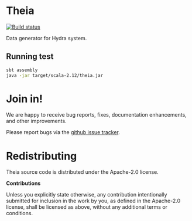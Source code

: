 # Theia

[![Build status](https://travis-ci.org/carldata/theia.svg?branch=master)](https://travis-ci.org/carldata/theia)

Data generator for Hydra system.

 
## Running test
 
 ```bash
sbt assembly
java -jar target/scala-2.12/theia.jar 
 ```
 
# Join in!

We are happy to receive bug reports, fixes, documentation enhancements,
and other improvements.

Please report bugs via the
[github issue tracker](http://github.com/carldata/theia/issues).



# Redistributing

Theia source code is distributed under the Apache-2.0 license.

**Contributions**

Unless you explicitly state otherwise, any contribution intentionally submitted
for inclusion in the work by you, as defined in the Apache-2.0 license, shall be
licensed as above, without any additional terms or conditions.
